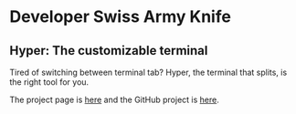 # Developer Swiss Army Knife

## Hyper: The customizable terminal

Tired of switching between terminal tab? Hyper, the terminal that splits, is the right tool for you.

The project page is [here](https://hyper.is/) and the GitHub project is [here](https://github.com/zeit/hyper).